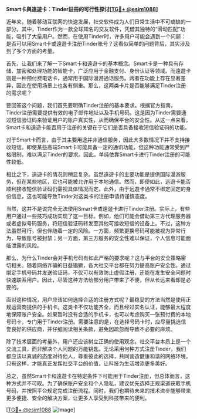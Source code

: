 **Smart卡與遠遊卡：Tinder註冊的可行性探讨[[TG💪+ @esim1088](https://t.me/s/esim1088)]**

近年来，随着移动互联网的快速发展，社交软件成为人们日常生活中不可或缺的一部分。其中，Tinder作为一款全球知名的交友软件，凭借其独特的“滑动匹配”功能，吸引了大量用户。然而，在使用Tinder时，许多用户可能会遇到一个问题：是否可以用Smart卡或遠遊卡注册Tinder账号？这看似简单的问题背后，其实涉及到了多个方面的考量。

首先，让我们来了解一下Smart卡和遠遊卡的基本概念。Smart卡是一种具有存储、加密和处理功能的智能卡，广泛应用于金融支付、身份认证等领域。而遠遊卡则是一种预付费电话卡，通常用于国际漫游通话服务。两者在功能上存在显著差异，因此在使用场景上也各有侧重。那么，这两类卡片是否能够满足Tinder注册的需求呢？

要回答这个问题，我们首先要明确Tinder注册的基本要求。根据官方指南，Tinder注册需要提供有效的电子邮件地址以及手机号码。这是因为Tinder需要通过短信验证码来验证用户的账户真实性，从而确保平台的安全性。从这一点来看，Smart卡和遠遊卡能否用于注册的关键在于它们是否具备接收短信验证码的功能。

对于Smart卡而言，由于其主要用途并非通信服务，因此大多数情况下并不支持接收短信。即使某些高端Smart卡可能具备一定的通讯功能，但这种功能通常受到严格限制，难以满足Tinder的要求。因此，单纯依靠Smart卡进行Tinder注册的可能性较低。

相比之下，遠遊卡的情况则稍显复杂。虽然遠遊卡的主要功能是提供国际漫游服务，但在某些地区，它也可能被允许用于本地通信。然而，即便如此，远遊卡能否顺利接收短信验证码仍需视具体情况而定。此外，由于远遊卡通常不绑定固定的身份信息，这也可能导致Tinder对这类卡的注册申请持谨慎态度。

当然，这并不是说完全无法使用Smart卡或遠遊卡进行Tinder注册。实际上，有些用户通过一些技巧成功实现了这一目标。例如，他们可能会借助第三方代理服务器或者虚拟号码服务，将短信验证码转发至其他可接收短信的设备上。不过，这种方法虽然可行，但也伴随着一定的风险。一方面，频繁更换号码可能被视为异常行为，导致账号被封禁；另一方面，第三方服务的安全性难以保证，个人信息可能面临泄露的风险。

那么，为什么Tinder会对手机号码有如此严格的要求呢？这与平台的安全策略密切相关。随着网络诈骗的日益猖獗，各大社交平台都在努力提高账户安全性。通过绑定手机号码并发送验证码，不仅可以有效防止虚假注册，还能在发生安全问题时快速联系用户。因此，尽管这种方法给部分用户带来了不便，但从长远来看却是必要的。

面对这种情况，用户应该如何选择合适的注册方式呢？最稳妥的方法当然是使用正规运营商提供的手机卡。这类卡不仅功能齐全，而且经过实名认证，能够最大程度地保障账户安全。如果暂时没有合适的手机卡，也可以考虑购买一张预付费的本地号码卡，专门用于Tinder注册。需要注意的是，在选择号码卡时，应尽量挑选信誉良好的供应商，并仔细阅读相关条款，避免因疏忽而导致不必要的麻烦。

除了技术层面的考量外，用户还应该树立正确的使用观念。社交平台本质上是一个交流工具，而非解决个人问题的万能钥匙。无论采用何种方式注册Tinder，我们都应该以真诚的态度对待他人，尊重彼此的选择，共同营造健康和谐的网络环境。只有这样，才能真正发挥社交平台的价值，让科技为生活增添更多美好。

总之，虽然Smart卡和遠遊卡在特定条件下可能用于Tinder注册，但总体而言，这种方式并不可取。为了确保账户安全和个人隐私，建议优先选择正规渠道获取手机号码，并按照平台规定完成注册流程。同时，我们也期待未来的技术进步能够带来更多便捷、安全的解决方案，让更多人享受到科技带来的便利。

[[TG💪+ @esim1088](https://t.me/s/esim1088) ![Image](https://i.postimg.cc/4NQfJmqS/Snipaste-2025-05-13-00-14-12.png)]